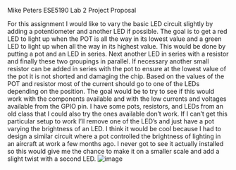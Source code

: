 Mike Peters
ESE5190
Lab 2 Project Proposal 


For this assignment I would like to vary the basic LED circuit slightly by adding a potentiometer and another LED if possible. The goal is to get a red LED to light up when the POT is all the way in its lowest value and a green LED to light up when all the way in its highest value. This would be done by putting a pot and an LED in series. Next another LED in series with a resistor and finally these two groupings in parallel. If necessary another small resistor can be added in series with the pot to ensure at the lowest value of the pot it is not shorted and damaging the chip. Based on the values of the POT and resistor most of the current should go to one of the LEDs depending on the position. The goal would be to try to see if this would work with the components available and with the low currents and voltages available from the GPIO pin. I have some pots, resistors, and LEDs from an old class that I could also try the ones available don’t work. If I can’t get this particular setup to work I’ll remove one of the LED’s and just have a pot varying the brightness of an LED. I think it would be cool because I had to design a similar circuit where a pot controlled the brightness of lighting in an aircraft at work a few months ago. I never got to see it actually installed so this would give me the chance to make it on a smaller scale and add a slight twist with a second LED. 
![image](https://user-images.githubusercontent.com/114199773/197231436-186e746a-1976-4cf4-bfb4-82a1c9acb68f.png)
